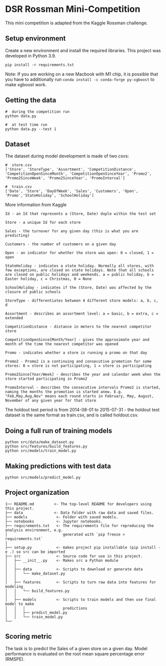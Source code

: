 # DSR Rossman Mini-Competition
This mini competition is adapted from the Kaggle Rossman challenge.

## Setup environment
Create a new environment and install the required libraries. This project was developed in Python 3.9.
```angular2html
pip install -r requirements.txt
```
Note: If you are working on a new Macbook with M1 chip, it is possible that you have to additionally run `conda install -c conda-forge py-xgboost` to make xgboost work.

## Getting the data
```angular2html
#  during the competition run
python data.py

#  at test time run
python data.py --test 1
```

## Dataset
The dataset during model development is made of two csvs: 
```angular2html
#  store.csv
['Store', 'StoreType', 'Assortment', 'CompetitionDistance', 'CompetitionOpenSinceMonth', 'CompetitionOpenSinceYear', 'Promo2', 'Promo2SinceWeek', 'Promo2SinceYear', 'PromoInterval']

#  train.csv
['Date', 'Store', 'DayOfWeek', 'Sales', 'Customers', 'Open', 'Promo','StateHoliday', 'SchoolHoliday']
```
More information from Kaggle
```angular2html
Id - an Id that represents a (Store, Date) duple within the test set

Store - a unique Id for each store

Sales - the turnover for any given day (this is what you are predicting)

Customers - the number of customers on a given day

Open - an indicator for whether the store was open: 0 = closed, 1 = open

StateHoliday - indicates a state holiday. Normally all stores, with few exceptions, are closed on state holidays. Note that all schools are closed on public holidays and weekends. a = public holiday, b = Easter holiday, c = Christmas, 0 = None

SchoolHoliday - indicates if the (Store, Date) was affected by the closure of public schools

StoreType - differentiates between 4 different store models: a, b, c, d

Assortment - describes an assortment level: a = basic, b = extra, c = extended

CompetitionDistance - distance in meters to the nearest competitor store

CompetitionOpenSince[Month/Year] - gives the approximate year and month of the time the nearest competitor was opened

Promo - indicates whether a store is running a promo on that day

Promo2 - Promo2 is a continuing and consecutive promotion for some stores: 0 = store is not participating, 1 = store is participating

Promo2Since[Year/Week] - describes the year and calendar week when the store started participating in Promo2

PromoInterval - describes the consecutive intervals Promo2 is started, naming the months the promotion is started anew. E.g. "Feb,May,Aug,Nov" means each round starts in February, May, August, November of any given year for that store
```
The holdout test period is from 2014-08-01 to 2015-07-31 - the holdout test dataset is the same format as train.csv, and is called holdout.csv.

## Doing a full run of training models
```angular2html
python src/data/make_dataset.py
python src/features/build_features.py
python src/models/train_model.py
```

## Making predictions with test data
```angular2html
python src/models/predict_model.py
```

## Project organization
```angular2html
├── README.md         <- The top-level README for developers using this project.
├── data              <- Data folder with raw data and saved files.
├── models             <- Folder with saved models.
├── notebooks          <- Jupyter notebooks.
├── requirements.txt   <- The requirements file for reproducing the analysis environment, e.g.
│                         generated with `pip freeze > requirements.txt`
│
├── setup.py           <- makes project pip installable (pip install -e .) so src can be imported
├── src                <- Source code for use in this project.
│   ├── __init__.py    <- Makes src a Python module
│   │
│   ├── data           <- Scripts to download or generate data
│   │   └── make_dataset.py
│   │
│   ├── features       <- Scripts to turn raw data into features for modeling
│   │   └── build_features.py
│   │
│   ├── models         <- Scripts to train models and then use final model to make
│   │   │                 predictions
│   │   ├── predict_model.py
│   │   └── train_model.py
└──
```

## Scoring metric
The task is to predict the Sales of a given store on a given day. Model performance is evaluated on the root mean square percentage error (RMSPE).



